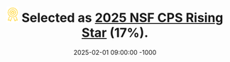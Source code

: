 ---
title: >-
  <img src="/assets/images/icon/honorable.png" height="35px"> Selected as
  <strong><a href="https://cps-vo.org/group/CPSRisingStarsWorkshop25" target="_blank">2025 NSF CPS Rising Star</a></strong> (17%).
date: 2025-02-01 09:00:00 -1000
---